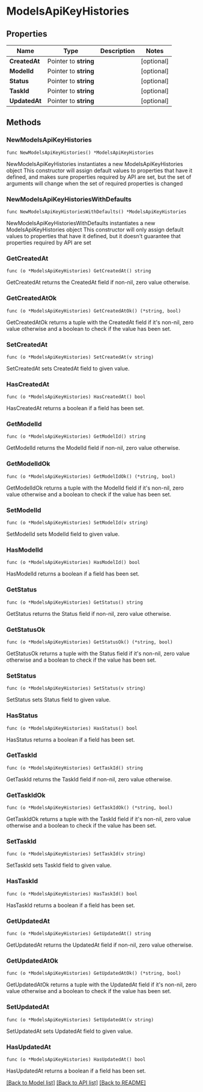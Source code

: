 # ModelsApiKeyHistories

## Properties

Name | Type | Description | Notes
------------ | ------------- | ------------- | -------------
**CreatedAt** | Pointer to **string** |  | [optional] 
**ModelId** | Pointer to **string** |  | [optional] 
**Status** | Pointer to **string** |  | [optional] 
**TaskId** | Pointer to **string** |  | [optional] 
**UpdatedAt** | Pointer to **string** |  | [optional] 

## Methods

### NewModelsApiKeyHistories

`func NewModelsApiKeyHistories() *ModelsApiKeyHistories`

NewModelsApiKeyHistories instantiates a new ModelsApiKeyHistories object
This constructor will assign default values to properties that have it defined,
and makes sure properties required by API are set, but the set of arguments
will change when the set of required properties is changed

### NewModelsApiKeyHistoriesWithDefaults

`func NewModelsApiKeyHistoriesWithDefaults() *ModelsApiKeyHistories`

NewModelsApiKeyHistoriesWithDefaults instantiates a new ModelsApiKeyHistories object
This constructor will only assign default values to properties that have it defined,
but it doesn't guarantee that properties required by API are set

### GetCreatedAt

`func (o *ModelsApiKeyHistories) GetCreatedAt() string`

GetCreatedAt returns the CreatedAt field if non-nil, zero value otherwise.

### GetCreatedAtOk

`func (o *ModelsApiKeyHistories) GetCreatedAtOk() (*string, bool)`

GetCreatedAtOk returns a tuple with the CreatedAt field if it's non-nil, zero value otherwise
and a boolean to check if the value has been set.

### SetCreatedAt

`func (o *ModelsApiKeyHistories) SetCreatedAt(v string)`

SetCreatedAt sets CreatedAt field to given value.

### HasCreatedAt

`func (o *ModelsApiKeyHistories) HasCreatedAt() bool`

HasCreatedAt returns a boolean if a field has been set.

### GetModelId

`func (o *ModelsApiKeyHistories) GetModelId() string`

GetModelId returns the ModelId field if non-nil, zero value otherwise.

### GetModelIdOk

`func (o *ModelsApiKeyHistories) GetModelIdOk() (*string, bool)`

GetModelIdOk returns a tuple with the ModelId field if it's non-nil, zero value otherwise
and a boolean to check if the value has been set.

### SetModelId

`func (o *ModelsApiKeyHistories) SetModelId(v string)`

SetModelId sets ModelId field to given value.

### HasModelId

`func (o *ModelsApiKeyHistories) HasModelId() bool`

HasModelId returns a boolean if a field has been set.

### GetStatus

`func (o *ModelsApiKeyHistories) GetStatus() string`

GetStatus returns the Status field if non-nil, zero value otherwise.

### GetStatusOk

`func (o *ModelsApiKeyHistories) GetStatusOk() (*string, bool)`

GetStatusOk returns a tuple with the Status field if it's non-nil, zero value otherwise
and a boolean to check if the value has been set.

### SetStatus

`func (o *ModelsApiKeyHistories) SetStatus(v string)`

SetStatus sets Status field to given value.

### HasStatus

`func (o *ModelsApiKeyHistories) HasStatus() bool`

HasStatus returns a boolean if a field has been set.

### GetTaskId

`func (o *ModelsApiKeyHistories) GetTaskId() string`

GetTaskId returns the TaskId field if non-nil, zero value otherwise.

### GetTaskIdOk

`func (o *ModelsApiKeyHistories) GetTaskIdOk() (*string, bool)`

GetTaskIdOk returns a tuple with the TaskId field if it's non-nil, zero value otherwise
and a boolean to check if the value has been set.

### SetTaskId

`func (o *ModelsApiKeyHistories) SetTaskId(v string)`

SetTaskId sets TaskId field to given value.

### HasTaskId

`func (o *ModelsApiKeyHistories) HasTaskId() bool`

HasTaskId returns a boolean if a field has been set.

### GetUpdatedAt

`func (o *ModelsApiKeyHistories) GetUpdatedAt() string`

GetUpdatedAt returns the UpdatedAt field if non-nil, zero value otherwise.

### GetUpdatedAtOk

`func (o *ModelsApiKeyHistories) GetUpdatedAtOk() (*string, bool)`

GetUpdatedAtOk returns a tuple with the UpdatedAt field if it's non-nil, zero value otherwise
and a boolean to check if the value has been set.

### SetUpdatedAt

`func (o *ModelsApiKeyHistories) SetUpdatedAt(v string)`

SetUpdatedAt sets UpdatedAt field to given value.

### HasUpdatedAt

`func (o *ModelsApiKeyHistories) HasUpdatedAt() bool`

HasUpdatedAt returns a boolean if a field has been set.


[[Back to Model list]](../README.md#documentation-for-models) [[Back to API list]](../README.md#documentation-for-api-endpoints) [[Back to README]](../README.md)


